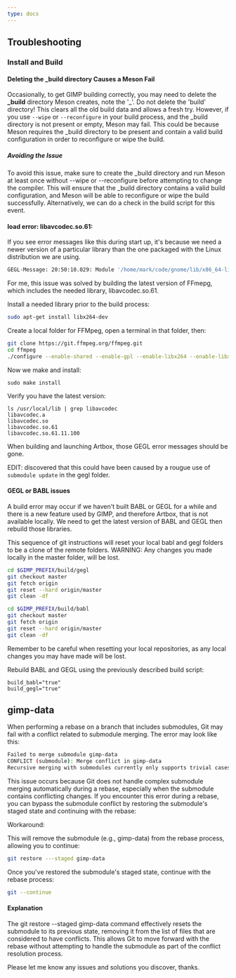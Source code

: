 ```yaml
---
type: docs
---
```


## Troubleshooting

### Install and Build

#### Deleting the _build directory Causes a Meson Fail

Occasionally, to get GIMP building correctly, you may need to delete the **_build** directory Meson creates, note the '_'. Do not delete the 'build' directory! This clears all the old build data and allows a fresh try. However, if you use `--wipe` or `--reconfigure` in your build process, and the _build directory is not present or empty, Meson may fail. This could be because Meson requires the _build directory to be present and contain a valid build configuration in order to reconfigure or wipe the build.

##### Avoiding the Issue

To avoid this issue, make sure to create the _build directory and run Meson at least once without --wipe or --reconfigure before attempting to change the compiler. This will ensure that the _build directory contains a valid build configuration, and Meson will be able to reconfigure or wipe the build successfully. Alternatively, we can do a check in the build script for this event.

#### load error: libavcodec.so.61:

If you see error messages like this during start up, it's because we need a newer version of a particular
library than the one packaged with the Linux distribution we are using.

```bash
GEGL-Message: 20:50:10.029: Module '/home/mark/code/gnome/lib/x86_64-linux-gnu/gegl-0.4/ff-save.so' load error: libavcodec.so.61: cannot open shared object file: No such file or directory
```

For me, this issue was solved by building the latest version of FFmepg, which includes the needed library, libavcodec.so.61.

Install a needed library prior to the build process:
```bash
sudo apt-get install libx264-dev
```

Create a local folder for FFMpeg, open a terminal in that folder, then:

```bash
git clone https://git.ffmpeg.org/ffmpeg.git
cd ffmpeg
./configure --enable-shared --enable-gpl --enable-libx264 --enable-libx265  --disable-x86asm --disable-libopus
```

Now we make and install:
```
sudo make install
```

Verify you have the latest version:
```
ls /usr/local/lib | grep libavcodec
libavcodec.a
libavcodec.so
libavcodec.so.61
libavcodec.so.61.11.100
```

When building and launching Artbox, those GEGL error messages should be gone.

EDIT: discovered that this could have been caused by a rougue use of `submodule update` in
the gegl folder.

#### GEGL or BABL issues

A build error may occur if we haven't built BABL or GEGL for a while and there is a new feature used by GIMP, and therefore Artbox, that is not available locally.  We need to get the latest version of BABL and GEGL then rebuild those libraries.

This sequence of git instructions will reset your local babl and gegl folders to be a clone of the remote folders. WARNING: Any changes you made locally in the master folder, will be lost.
```Bash
cd $GIMP_PREFIX/build/gegl
git checkout master
git fetch origin
git reset --hard origin/master
git clean -df

cd $GIMP_PREFIX/build/babl
git checkout master
git fetch origin
git reset --hard origin/master
git clean -df
```
Remember to be careful when resetting your local repositories, as any local changes you may have made will be lost.

Rebuild BABL and GEGL using the previously described build script:
```shell
build_babl="true"
build_gegl="true"
````


## gimp-data

When performing a rebase on a branch that includes submodules, Git may fail with a conflict related to submodule merging. The error may look like this:

```sh
Failed to merge submodule gimp-data
CONFLICT (submodule): Merge conflict in gimp-data
Recursive merging with submodules currently only supports trivial cases.
```

This issue occurs because Git does not handle complex submodule merging automatically during a rebase, especially when the submodule contains conflicting changes. If you encounter this error during a rebase, you can bypass the submodule conflict by restoring the submodule's staged state and continuing with the rebase:

Workaround:

This will remove the submodule (e.g., gimp-data) from the rebase process, allowing you to continue:

```sh
git restore ---staged gimp-data
```

Once you've restored the submodule's staged state, continue with the rebase process:

```sh
git --continue
```

#### Explanation

The git restore --staged gimp-data command effectively resets the submodule to its previous state, removing it from the list of files that are considered to have conflicts. This allows Git to move forward with the rebase without attempting to handle the submodule as part of the conflict resolution process.




Please let me know any issues and solutions you discover, thanks.